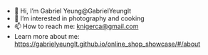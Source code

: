 - 👋 Hi, I’m Gabriel Yeung@GabrielYeunglt
- 👀 I’m interested in photography and cooking
- 📫 How to reach me: knigerca@gmail.com
- Learn more about me: https://gabrielyeunglt.github.io/online_shop_showcase/#/about

<!---
GabrielYeunglt/GabrielYeunglt is a ✨ special ✨ repository because its `README.md` (this file) appears on your GitHub profile.
You can click the Preview link to take a look at your changes.
--->
